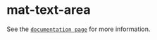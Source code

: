 # mat-text-area

See the [`documentation page`](http://expandjs.com/elements/mat-text-area) for more information.